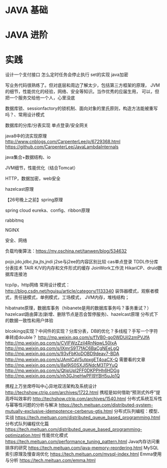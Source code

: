 # JAVA 基础

# JAVA 进阶

# 实践


设计一个支付接口
怎么定时任务会停止执行
set的实现
java加密

写业务代码很熟练了。但对底层和周边了解太少，包括第三方框架的原理，
JVM的细节，性能优化的经验，网络、安全等知识。当作优秀的应届生用，
可以，但把一个服务交给他一个人，心里没底

数据库锁、sessionfactory的锁机制、面向对象的里氏原则，构造方法能被重写吗？、常用设计模式

数据库的分库/分表实现
单点登录/安全网关

java8中的流实现原理
http://www.cnblogs.com/CarpenterLee/p/6729368.html
https://github.com/CarpenterLee/JavaLambdaInternals

java集合+数据结构、io

JVM细节，性能优化（结合Tomcat）

HTTP，数据加密，web安全

hazelcast原理

【26号晚上之前】spring原理

spring cloud eureka、config、ribbon原理

rabbitmq

NGINX

安全、网络

负载均衡算法：https://my.oschina.net/tanwen/blog/534632

pojo,jdo,jdbc,jta,jts,jndi
j2se与j2ee的内容区别比较
cas单点登录
TDDL作分库分表技术
TAIR K/V的内存和文件形式的缓存
JoinWork工作流
HikariCP、druid数据库连接池

tcp/ip，http网络
常用设计模式：http://blog.csdn.net/hguisu/article/category/1133340
  装饰器模式，观察者模式，责任链模式，单例模式，工场模式，
JVM内存，堆栈结构；

hibatnate原理，数据库事务（hibanete是用的数据库事务吗？事务重试？）
hazelcast路由算法(新增、删除节点是否会暂停服务)、hazelcast原理
分布式下的数据一致性和用户体验

blcokingq实现？中间件的实现？分库分表，DB的优化？多线程？手写一个字符串转成double？
http://mp.weixin.qq.com/s/f1VB0-go0WDUil2zmPVJfA
http://mp.weixin.qq.com/s/CVlFWzZziI4RnNqwL50IxA
http://mp.weixin.qq.com/s/lXmrS9T7fAC6BaCgNEeLgQ
http://mp.weixin.qq.com/s/93vFbKloDOBD9deav7-BDA
http://mp.weixin.qq.com/s/JAmICaV5utpxgET4oaCX-Q
需要看的文章
http://mp.weixin.qq.com/s/8aI9jS0SXJl5NdcM3TPYuQ
http://mp.weixin.qq.com/s/QtjpUpl2FF0DKPPHh6HDGg
http://mp.weixin.qq.com/s/nh3GJneHwPFI9YBH5uJp1Q

携程上万坐席呼叫中心异地双活架构及系统设计
http://techshow.ctrip.com/archives/1722.html
携程是如何借助“预测式外呼”提高呼叫效率的
http://techshow.ctrip.com/archives/1540.html
分布式系统互斥性与幂等性问题的分析与解决
https://tech.meituan.com/distributed-system-mutually-exclusive-idempotence-cerberus-gtis.html
分布式队列编程：模型、实战
https://tech.meituan.com/distributed_queue_based_programming.html
分布式队列编程优化篇
https://tech.meituan.com/distributed_queue_based_programming-optimization.html
性能优化模式
https://tech.meituan.com/performance_tuning_pattern.html
Java内存访问重排序的研究
https://tech.meituan.com/java-memory-reordering.html
MySQL索引原理及慢查询优化
https://tech.meituan.com/mysql-index.html
Emma使用与分析
https://tech.meituan.com/emma.html